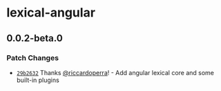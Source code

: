 # lexical-angular

## 0.0.2-beta.0

### Patch Changes

- [`29b2632`](https://github.com/riccardoperra/lexical-angular/commit/29b2632e0b27aed308a48cb0dae4f12bba218037) Thanks [@riccardoperra](https://github.com/riccardoperra)! - Add angular lexical core and some built-in plugins
